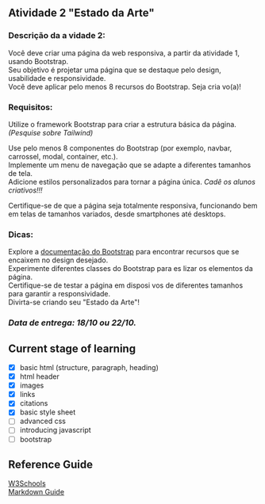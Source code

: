 ## Atividade 2 "Estado da Arte"  

### Descrição da a vidade 2:

Você deve criar uma página da web responsiva, a partir da atividade 1, usando Bootstrap.  
Seu objetivo é projetar uma página que se destaque pelo design, usabilidade e responsividade.  
Você deve aplicar pelo menos 8 recursos do Bootstrap. Seja cria vo(a)!  
### Requisitos: 

Utilize o framework Bootstrap para criar a estrutura básica da página.
*(Pesquise sobre Tailwind)*

Use pelo menos 8 componentes do Bootstrap (por exemplo, navbar, carrossel, modal, container, etc.).  
Implemente um menu de navegação que se adapte a diferentes tamanhos de tela.  
Adicione estilos personalizados para tornar a página única. *Cadê os alunos criativos!!!*  

Certifique-se de que a página seja totalmente responsiva, funcionando bem em telas de tamanhos variados, desde smartphones até desktops.  
### Dicas: 
Explore a [documentação do Bootstrap](https://www.w3schools.com/bootstrap5/) para 
encontrar recursos que se encaixem no design desejado.  
Experimente diferentes classes do Bootstrap para es lizar os elementos da página.  
Certifique-se de testar a página em disposi vos de diferentes tamanhos para garantir a responsividade.  
Divirta-se criando seu "Estado da Arte"!  
### ***Data de entrega: 18/10 ou 22/10.***

## Current stage of learning

- [x] basic html (structure, paragraph, heading)
- [x] html header
- [x] images
- [x] links
- [x] citations
- [x] basic style sheet
- [ ] advanced css
- [ ] introducing javascript
- [ ] bootstrap

## Reference Guide

[W3Schools](www.w3schools.com)  
[Markdown Guide](www.markdownguide.org)